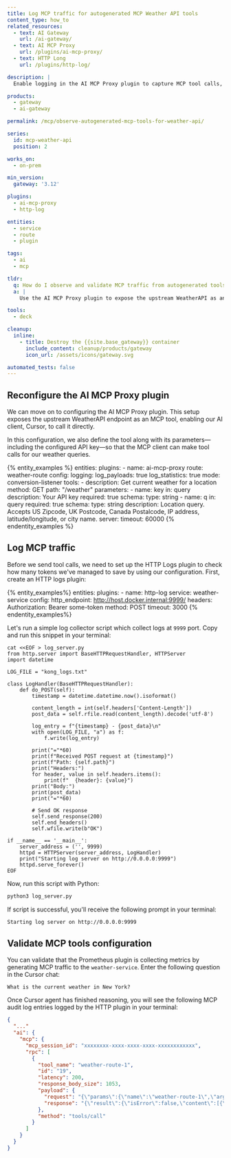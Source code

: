 ```yaml
---
title: Log MCP traffic for autogenerated MCP Weather API tools
content_type: how_to
related_resources:
  - text: AI Gateway
    url: /ai-gateway/
  - text: AI MCP Proxy
    url: /plugins/ai-mcp-proxy/
  - text: HTTP Long
    url: /plugins/http-log/

description: |
  Enable logging in the AI MCP Proxy plugin to capture MCP tool calls, then use the HTTP Log plugin to record and inspect the payloads and responses from the WeatherAPI tool.

products:
  - gateway
  - ai-gateway

permalink: /mcp/observe-autogenerated-mcp-tools-for-weather-api/

series:
  id: mcp-weather-api
  position: 2

works_on:
  - on-prem

min_version:
  gateway: '3.12'

plugins:
  - ai-mcp-proxy
  - http-log

entities:
  - service
  - route
  - plugin

tags:
  - ai
  - mcp

tldr:
  q: How do I observe and validate MCP traffic from autogenerated tools?
  a: |
    Use the AI MCP Proxy plugin to expose the upstream WeatherAPI as an MCP tool, then use the HTTP Log plugin to capture tool calls and validate their payloads and responses.

tools:
  - deck

cleanup:
  inline:
    - title: Destroy the {{site.base_gateway}} container
      include_content: cleanup/products/gateway
      icon_url: /assets/icons/gateway.svg

automated_tests: false
---
```


## Reconfigure the AI MCP Proxy plugin

We can move on to configuring the AI MCP Proxy plugin. This setup exposes the upstream WeatherAPI endpoint as an MCP tool, enabling our AI client, Cursor, to call it directly.

In this configuration, we also define the tool along with its parameters—including the configured API key—so that the MCP client can make tool calls for our weather queries.

{% entity_examples %}
entities:
  plugins:
    - name: ai-mcp-proxy
      route: weather-route
      config:
        logging:
          log_payloads: true
          log_statistics: true
        mode: conversion-listener
        tools:
        - description: Get current weather for a location
          method: GET
          path: "/weather"
          parameters:
          - name: key
            in: query
            description: Your API key
            required: true
            schema:
              type: string
          - name: q
            in: query
            required: true
            schema:
              type: string
            description: Location query. Accepts US Zipcode, UK Postcode, Canada Postalcode,
              IP address, latitude/longitude, or city name.
        server:
          timeout: 60000
{% endentity_examples %}


## Log MCP traffic

Before we send tool calls, we need to set up the HTTP Logs plugin to check how many tokens we've managed to save by using our configuration. First, create an HTTP logs plugin:

{% entity_examples%}
entities:
  plugins:
    - name: http-log
      service: weather-service
      config:
        http_endpoint: http://host.docker.internal:9999/
        headers:
          Authorization: Bearer some-token
        method: POST
        timeout: 3000
{% endentity_examples%}

Let's run a simple log collector script which collect logs at `9999` port. Copy and run this snippet in your terminal:

```
cat <<EOF > log_server.py
from http.server import BaseHTTPRequestHandler, HTTPServer
import datetime

LOG_FILE = "kong_logs.txt"

class LogHandler(BaseHTTPRequestHandler):
    def do_POST(self):
        timestamp = datetime.datetime.now().isoformat()

        content_length = int(self.headers['Content-Length'])
        post_data = self.rfile.read(content_length).decode('utf-8')

        log_entry = f"{timestamp} - {post_data}\n"
        with open(LOG_FILE, "a") as f:
            f.write(log_entry)

        print("="*60)
        print(f"Received POST request at {timestamp}")
        print(f"Path: {self.path}")
        print("Headers:")
        for header, value in self.headers.items():
            print(f"  {header}: {value}")
        print("Body:")
        print(post_data)
        print("="*60)

        # Send OK response
        self.send_response(200)
        self.end_headers()
        self.wfile.write(b"OK")

if __name__ == '__main__':
    server_address = ('', 9999)
    httpd = HTTPServer(server_address, LogHandler)
    print("Starting log server on http://0.0.0.0:9999")
    httpd.serve_forever()
EOF
```

Now, run this script with Python:

```sh
python3 log_server.py
```

If script is successful, you'll receive the following prompt in your terminal:

```sh
Starting log server on http://0.0.0.0:9999
```

## Validate MCP tools configuration

You can validate that the Prometheus plugin is collecting metrics by generating MCP traffic to the `weather-service`. Enter the following question in the Cursor chat:

```text
What is the current weather in New York?
```

Once Cursor agent has finished reasoning, you will see the following MCP audit log entries logged by the HTTP plugin in your terminal:


```json
{
  "..."
  "ai": {
    "mcp": {
      "mcp_session_id": "xxxxxxxx-xxxx-xxxx-xxxx-xxxxxxxxxxxx",
      "rpc": [
        {
          "tool_name": "weather-route-1",
          "id": "19",
          "latency": 200,
          "response_body_size": 1053,
          "payload": {
            "request": "{\"params\":{\"name\":\"weather-route-1\",\"arguments\":{\"query_key\":\"02e7c45e34024e6ca7e52559251908\",\"query_q\":\"New York\"},\"_meta\":{\"progressToken\":19}},\"id\":19,\"jsonrpc\":\"2.0\",\"method\":\"tools/call\"}",
            "response": "{\"result\":{\"isError\":false,\"content\":[{\"type\":\"text\",\"text\":\"{\\\"location\\\":{\\\"name\\\":\\\"New York\\\",\\\"region\\\":\\\"New York\\\",\\\"country\\\":\\\"United States of America\\\",\\\"lat\\\":40.7142,\\\"lon\\\":-74.0064,\\\"tz_id\\\":\\\"America/New_York\\\",\\\"localtime_epoch\\\":1755764969,\\\"localtime\\\":\\\"2025-08-21 04:29\\\"},\\\"current\\\":{\\\"temp_c\\\":15.4,\\\"temp_f\\\":59.7,\\\"condition\\\":{\\\"text\\\":\\\"Light rain\\\"}}}]}},\"id\":19,\"jsonrpc\":\"2.0\"}"
          },
          "method": "tools/call"
        }
      ]
    }
  }
}
```